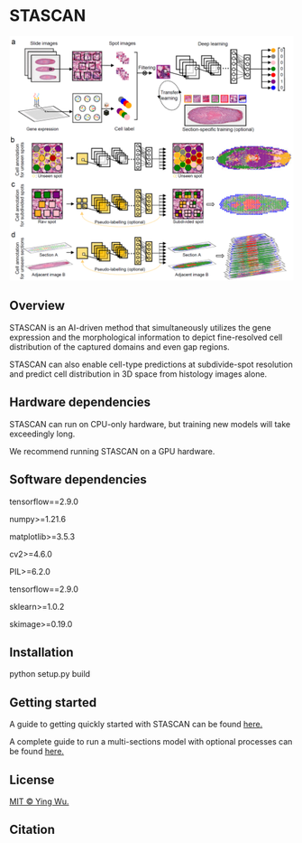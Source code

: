 # STASCAN
![](./STASCAN_overview.png)


## Overview
STASCAN is an AI-driven method that simultaneously utilizes the gene expression and the morphological information to depict fine-resolved cell distribution of the captured domains and even gap regions. 

STASCAN can also enable cell-type predictions at subdivide-spot resolution and predict cell distribution in 3D space from histology images alone. 


## Hardware dependencies
STASCAN can run on CPU-only hardware, but training new models will take exceedingly long.

We recommend running STASCAN on a GPU hardware.


## Software dependencies
tensorflow==2.9.0

numpy>=1.21.6

matplotlib>=3.5.3

cv2>=4.6.0

PIL>=6.2.0

tensorflow==2.9.0

sklearn>=1.0.2

skimage>=0.19.0


## Installation
python setup.py build


## Getting started

A guide to getting quickly started with STASCAN can be found [here.](./Demo/Demo1/demo1.ipynb)

A complete guide to run a multi-sections model with optional processes can be found [here.](./Demo/Demo2/demo2.ipynb)

## License
[MIT © Ying Wu.](./LICENSE.txt)

## Citation
